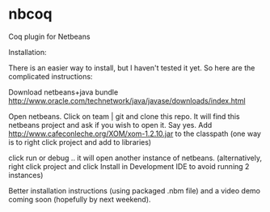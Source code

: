nbcoq
=====

Coq plugin for Netbeans

Installation:

There is an easier way to install, but I haven't tested it yet. So here
are the complicated instructions:

Download netbeans+java bundle
http://www.oracle.com/technetwork/java/javase/downloads/index.html

Open netbeans. Click on team | git and clone this repo.
It will find this netbeans project and ask if you wish to open it.
Say yes.
Add http://www.cafeconleche.org/XOM/xom-1.2.10.jar to the classpath
(one way is to right click project and add to libraries)

click run or debug .. it will open another instance of netbeans.
(alternatively, right click project and click Install in Development IDE to avoid running 2 instances)


Better installation instructions (using packaged .nbm file)
and a video demo coming soon (hopefully by next weekend).
